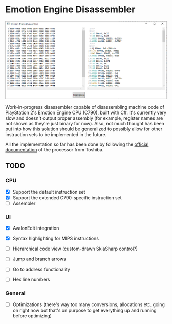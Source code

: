 # Emotion Engine Disassembler
![Disassembler screenshot](https://raw.githubusercontent.com/HankiDesign/EmotionEngineDisassembler/master/Screenshots/EmotionEngineDisassembler01.PNG)

Work-in-progress disassembler capable of disassembling machine code of PlayStation 2's Emotion Engine CPU (C790), built with C#. It's currently very slow and doesn't output proper assembly (for example, register names are not shown as they're just binary for now). Also, not much thought has been put into how this solution should be generalized to possibly allow for other instruction sets to be implemented in the future.

All the implementation so far has been done by following the [official documentation](https://wiki.qemu.org/images/2/2a/C790.pdf) of the processor from Toshiba.

## TODO

### CPU
- [X] Support the default instruction set
- [X] Support the extended C790-specific instruction set 
- [ ] Assembler

### UI
- [X] AvalonEdit integration
- [X] Syntax highlighting for MIPS instructions
- [ ] Hierarchical code view (custom-drawn SkiaSharp control?)
- [ ] Jump and branch arrows
- [ ] Go to address functionality
- [ ] Hex line numbers


### General
- [ ] Optimizations (there's way too many conversions, allocations etc. going on right now but that's on purpose to get everything up and running before optimizing)
